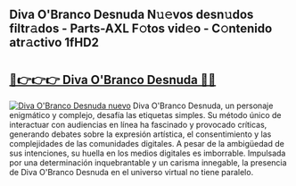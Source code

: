 ## Diva O'Branco Desnuda N𝚞𝚎vos desn𝚞dos filtr𝚊dos - Parts-AXL F𝚘tos vid𝚎o - C𝚘ntenido atr𝚊ctivo 1fHD2

# <h2><a href="http://mb7o1n.tromn.icu/?c=Diva+O%27Branco+Desnuda">🔗👉👉👉 Diva O'Branco Desnuda 🔗🔗</a></h2>

[![Diva O'Branco Desnuda nuevo](https://i.imgur.com/pEAQMta.gif)](http://mb7o1n.tromn.icu/?c=Diva+O%27Branco+Desnuda)
Diva O'Branco Desnuda, un personaje enigmático y complejo, desafía las etiquetas simples. Su método único de interactuar con audiencias en línea ha fascinado y provocado críticas, generando debates sobre la expresión artística, el consentimiento y las complejidades de las comunidades digitales. A pesar de la ambigüedad de sus intenciones, su huella en los medios digitales es imborrable. Impulsada por una determinación inquebrantable y un carisma innegable, la presencia de Diva O'Branco Desnuda en el universo virtual no tiene paralelo.
